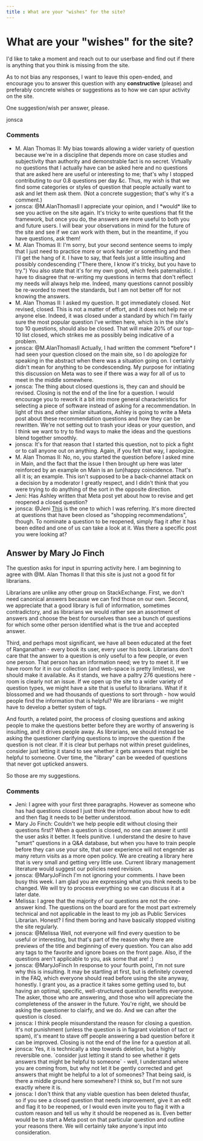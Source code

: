 ```yaml
---
title : What are your "wishes" for the site?
---
```

What are your "wishes" for the site?
=====================
I'd like to take a moment and reach out to our userbase and find out if
there is anything that you think is missing from the site.

As to not bias any responses, I want to leave this open-ended, and
encourage you to answer this question with any **constructive** (please)
and preferably concrete wishes or suggestions as to how we can spur
activity on the site.

One suggestion/wish per answer, please.

jonsca

### Comments ###
* M. Alan Thomas II: My bias towards allowing a wider variety of question because we're in a
discipline that depends more on case studies and subjectivity than
authority and demonstrable fact is no secret. Virtually no questions
that I actually have can be asked here and no questions that are asked
here are useful or interesting to me; that's why I stopped contributing
to our 0.8 questions per day &c. Thus, my wish is that we find some
categories or styles of question that people actually want to ask and
let them ask them. (Not a concrete suggestion; that's why it's a
comment.)
* jonsca: @M.AlanThomasII I appreciate your opinion, and I \*would\* like to see
you active on the site again. It's tricky to write questions that fit
the framework, but once you do, the answers are more useful to both you
and future users. I will bear your observations in mind for the future
of the site and see if we can work with them, but in the meantime, if
you have questions, ask them!
* M. Alan Thomas II: I'm sorry, but your second sentence seems to imply that I just need to
practice more or work harder or something and then I'll get the hang of
it. I have to say, that feels just a little insulting and possibly
condescending ("There there, I know it's tricky, but you have to try.")
You also state that it's for my own good, which feels paternalistic. I
have to disagree that re-writing my questions in terms that don't
reflect my needs will always help me. Indeed, many questions cannot
possibly be re-worded to meet the standards, but I am not better off for
not knowing the answers.
* M. Alan Thomas II: I asked my question. It got immediately closed. Not revised, closed.
This is not a matter of effort, and it does not help me or anyone else.
Indeed, it was closed under a standard by which I'm fairly sure the most
popular question I've written here, which is in the site's top 10
questions, should also be closed. That will make 20% of our top-10 list
closed, which strikes me as possibly being indicative of a problem.
* jonsca: @M.AlanThomasII Actually, I had written the comment \*before\* I had
seen your question closed on the main site, so I do apologize for
speaking in the abstract when there was a situation going on. I
certainly didn't mean for anything to be condescending. My purpose for
initiating this discussion on Meta was to see if there was a way for all
of us to meet in the middle somewhere.
* jonsca: The thing about closed questions is, they can and should be revised.
Closing is not the end of the line for a question. I would encourage you
to rework it a bit into more general characteristics for selecting a
piece of software instead of asking for a recommendation. In light of
this and other similar situations, Ashley is going to write a Meta post
about these recommendation questions and how they can be rewritten.
We're not setting out to trash your ideas or your question, and I think
we want to try to find ways to make the ideas and the questions blend
together smoothly.
* jonsca: It's for that reason that I started this question, not to pick a fight
or to call anyone out on anything. Again, if you felt that way, I
apologize.
* M. Alan Thomas II: No, no, you started the question before I asked mine in Main, and the
fact that the issue I then brought up here was later reinforced by an
example on Main is an (un)happy coincidence. That's all it is; an
example. This isn't supposed to be a back-channel attack on a decision
by a moderator I greatly respect, and I didn't think that you were
trying to do anything of the sort in the opposite direction.
* Jeni: Has Ashley written that Meta post yet about how to revise and get
reopened a closed question?
* jonsca: @Jeni [This](http://meta.libraries.stackexchange.com/a/166/127) is the
one to which I was referring. It's more directed at questions that have
been closed as "shopping recommendations", though. To nominate a
question to be reopened, simply flag it after it has been edited and one
of us can take a look at it. Was there a specific post you were looking
at?


Answer by Mary Jo Finch
----------------
The question asks for input in spurring activity here. I am beginning to
agree with @M. Alan Thomas II that this site is just not a good fit for
librarians.

Librarians are unlike any other group on StackExchange. First, we don't
need canonical answers because we can find those on our own. Second, we
appreciate that a good library is full of information, sometimes
contradictory, and as librarians we would rather see an assortment of
answers and choose the best for ourselves than see a bunch of questions
for which some other person identified what is the true and accepted
answer.

Third, and perhaps most significant, we have all been educated at the
feet of Ranganathan - every book its user, every user his book.
Librarians don't care that the answer to a question is only useful to a
few people, or even one person. That person has an information need; we
try to meet it. If we have room for it in our collection (and web-space
is pretty limitless), we should make it available. As it stands, we have
a paltry 276 questions here - room is clearly not an issue. If we open
up the site to a wider variety of question types, we might have a site
that is useful to librarians. What if it blossomed and we had thousands
of questions to sort through - how would people find the information
that is helpful? We are librarians - we might have to develop a better
system of tags.

And fourth, a related point, the process of closing questions and asking
people to make the questions better before they are worthy of answering
is insulting, and it drives people away. As librarians, we should
instead be asking the questioner clarifying questions to improve the
question if the question is not clear. If it is clear but perhaps not
within preset guidelines, consider just letting it stand to see whether
it gets answers that might be helpful to someone. Over time, the
"library" can be weeded of questions that never got upticked answers.

So those are my suggestions.

### Comments ###
* Jeni: I agree with your first three paragraphs. However as someone who has had
questions closed I just think the information about how to edit and then
flag it needs to be better understood.
* Mary Jo Finch: Couldn't we help people edit without closing their questions first? When
a question is closed, no one can answer it until the user asks it
better. It feels punitive. I understand the desire to have "smart"
questions in a Q&A database, but when you have to train people before
they can use your site, that user experience will not engender as many
return visits as a more open policy. We are creating a library here that
is very small and getting very little use. Current library management
literature would suggest our policies need revision.
* jonsca: @MaryJoFinch I'm not ignoring your comments. I have been busy this week.
I am glad you are expressing what you think needs to be changed. We will
try to process everything so we can discuss it at a later date.
* Melissa: I agree that the majority of our questions are not the one-answer kind.
The questions on the board are for the most part extremely technical and
not applicable in the least to my job as Public Services Librarian.
Honest? I find them boring and have basically stopped visiting the site
regularly.
* jonsca: @Melissa Well, not everyone will find every question to be useful or
interesting, but that's part of the reason why there are previews of the
title and beginning of every question. You can also add any tags to the
favorite and ignore boxes on the front page. Also, if the questions
aren't applicable to you, ask some that are! :)
* jonsca: @MaryJoFinch In response to your fourth point, I'm not sure why this is
insulting. It may be startling at first, but is definitely covered in
the FAQ, which everyone should read before using the site anyway,
honestly. I grant you, as a practice it takes some getting used to, but
having an optimal, specific, well-structured question benefits everyone.
The asker, those who are answering, and those who will appreciate the
completeness of the answer in the future. You're right, we should be
asking the questioner to clairfy, and we do. And we can after the
question is closed.
* jonsca: I think people misunderstand the reason for closing a question. It's not
punishment (unless the question is in flagrant violation of tact or
spam), it's meant to stave off people answering a bad question before it
can be improved. Closing is not the end of the line for a question at
all.
* jonsca: Yes, it is technically a step towards deletion, but a highly reversible
one. \`consider just letting it stand to see whether it gets answers
that might be helpful to someone\` - well, I understand where you are
coming from, but why not let it be gently corrected and get answers that
might be helpful to a lot of someones? That being said, is there a
middle ground here somewhere? I think so, but I'm not sure exactly where
it is.
* jonsca: I don't think that any viable question has been deleted thusfar, so if
you see a closed question that needs improvement, give it an edit and
flag it to be reopened, or I would even invite you to flag it with a
custom reason and tell us why it should be reopened as is. Even better
would be to start a Meta post on that particular question and outline
your reasons there. We will certainly take anyone's input into
consideration.

